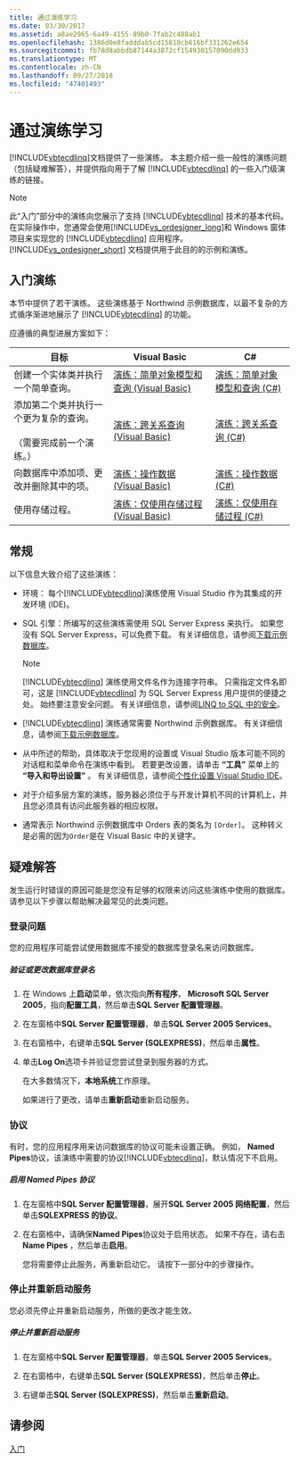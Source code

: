 ```yaml
---
title: 通过演练学习
ms.date: 03/30/2017
ms.assetid: a8ae2965-6a49-4155-89b0-7fab2c488ab1
ms.openlocfilehash: 1386d0e8fadddab5cd15818cb616bf331262e654
ms.sourcegitcommit: fb78d8abbdb87144a3872cf154930157090dd933
ms.translationtype: MT
ms.contentlocale: zh-CN
ms.lasthandoff: 09/27/2018
ms.locfileid: "47401493"
---
```

# <a name="learning-by-walkthroughs"></a>通过演练学习
[!INCLUDE[vbtecdlinq](../../../../../../includes/vbtecdlinq-md.md)]文档提供了一些演练。 本主题介绍一些一般性的演练问题（包括疑难解答），并提供指向用于了解 [!INCLUDE[vbtecdlinq](../../../../../../includes/vbtecdlinq-md.md)] 的一些入门级演练的链接。  
  
> [!NOTE]
>  此“入门”部分中的演练向您展示了支持 [!INCLUDE[vbtecdlinq](../../../../../../includes/vbtecdlinq-md.md)] 技术的基本代码。 在实际操作中，您通常会使用[!INCLUDE[vs_ordesigner_long](../../../../../../includes/vs-ordesigner-long-md.md)]和 Windows 窗体项目来实现您的 [!INCLUDE[vbtecdlinq](../../../../../../includes/vbtecdlinq-md.md)] 应用程序。 [!INCLUDE[vs_ordesigner_short](../../../../../../includes/vs-ordesigner-short-md.md)] 文档提供用于此目的的示例和演练。  
  
## <a name="getting-started-walkthroughs"></a>入门演练  
 本节中提供了若干演练。 这些演练基于 Northwind 示例数据库，以最不复杂的方式循序渐进地展示了 [!INCLUDE[vbtecdlinq](../../../../../../includes/vbtecdlinq-md.md)] 的功能。  
  
 应遵循的典型进展方案如下：  
  
|目标|Visual Basic|C#|  
|---------------|------------------|---------|  
|创建一个实体类并执行一个简单查询。|[演练：简单对象模型和查询 (Visual Basic)](../../../../../../docs/framework/data/adonet/sql/linq/walkthrough-simple-object-model-and-query-visual-basic.md)|[演练：简单对象模型和查询 (C#)](../../../../../../docs/framework/data/adonet/sql/linq/walkthrough-simple-object-model-and-query-csharp.md)|  
|添加第二个类并执行一个更为复杂的查询。<br /><br /> （需要完成前一个演练。）|[演练：跨关系查询 (Visual Basic)](../../../../../../docs/framework/data/adonet/sql/linq/walkthrough-querying-across-relationships-visual-basic.md)|[演练：跨关系查询 (C#)](../../../../../../docs/framework/data/adonet/sql/linq/walkthrough-querying-across-relationships-csharp.md)|  
|向数据库中添加项、更改并删除其中的项。|[演练：操作数据 (Visual Basic)](../../../../../../docs/framework/data/adonet/sql/linq/walkthrough-manipulating-data-visual-basic.md)|[演练：操作数据 (C#)](../../../../../../docs/framework/data/adonet/sql/linq/walkthrough-manipulating-data-csharp.md)|  
|使用存储过程。|[演练：仅使用存储过程 (Visual Basic)](../../../../../../docs/framework/data/adonet/sql/linq/walkthrough-using-only-stored-procedures-visual-basic.md)|[演练：仅使用存储过程 (C#)](../../../../../../docs/framework/data/adonet/sql/linq/walkthrough-using-only-stored-procedures-csharp.md)|  
  
## <a name="general"></a>常规  
 以下信息大致介绍了这些演练：  
  
-   环境： 每个[!INCLUDE[vbtecdlinq](../../../../../../includes/vbtecdlinq-md.md)]演练使用 Visual Studio 作为其集成的开发环境 (IDE)。  
  
-   SQL 引擎：所编写的这些演练需使用 SQL Server Express 来执行。 如果您没有 SQL Server Express，可以免费下载。 有关详细信息，请参阅[下载示例数据库](../../../../../../docs/framework/data/adonet/sql/linq/downloading-sample-databases.md)。  
  
    > [!NOTE]
    >  [!INCLUDE[vbtecdlinq](../../../../../../includes/vbtecdlinq-md.md)] 演练使用文件名作为连接字符串。 只需指定文件名即可，这是 [!INCLUDE[vbtecdlinq](../../../../../../includes/vbtecdlinq-md.md)] 为 SQL Server Express 用户提供的便捷之处。 始终要注意安全问题。 有关详细信息，请参阅[LINQ to SQL 中的安全](../../../../../../docs/framework/data/adonet/sql/linq/security-in-linq-to-sql.md)。  
  
-   [!INCLUDE[vbtecdlinq](../../../../../../includes/vbtecdlinq-md.md)] 演练通常需要 Northwind 示例数据库。 有关详细信息，请参阅[下载示例数据库](../../../../../../docs/framework/data/adonet/sql/linq/downloading-sample-databases.md)。  
  
-   从中所述的帮助，具体取决于您现用的设置或 Visual Studio 版本可能不同的对话框和菜单命令在演练中看到。 若要更改设置，请单击 **“工具”** 菜单上的 **“导入和导出设置”** 。 有关详细信息，请参阅[个性化设置 Visual Studio IDE](/visualstudio/ide/personalizing-the-visual-studio-ide)。  
  
-   对于介绍多层方案的演练，服务器必须位于与开发计算机不同的计算机上，并且您必须具有访问此服务器的相应权限。  
  
-   通常表示 Northwind 示例数据库中 Orders 表的类名为 `[Order]`。 这种转义是必需的因为`Order`是在 Visual Basic 中的关键字。  
  
## <a name="troubleshooting"></a>疑难解答  
 发生运行时错误的原因可能是您没有足够的权限来访问这些演练中使用的数据库。 请参见以下步骤以帮助解决最常见的此类问题。  
  
### <a name="log-on-issues"></a>登录问题  
 您的应用程序可能尝试使用数据库不接受的数据库登录名来访问数据库。  
  
##### <a name="to-verify-or-change-the-database-log-on"></a>验证或更改数据库登录名  
  
1.  在 Windows 上**启动**菜单，依次指向**所有程序**， **Microsoft SQL Server 2005**，指向**配置工具**，然后单击**SQL Server 配置管理器**。  
  
2.  在左窗格中**SQL Server 配置管理器**，单击**SQL Server 2005 Services**。  
  
3.  在右窗格中，右键单击**SQL Server (SQLEXPRESS)**，然后单击**属性**。  
  
4.  单击**Log On**选项卡并验证您尝试登录到服务器的方式。  
  
     在大多数情况下，**本地系统**工作原理。  
  
     如果进行了更改，请单击**重新启动**重新启动服务。  
  
### <a name="protocols"></a>协议  
 有时，您的应用程序用来访问数据库的协议可能未设置正确。 例如， **Named Pipes**协议，该演练中需要的协议[!INCLUDE[vbtecdlinq](../../../../../../includes/vbtecdlinq-md.md)]，默认情况下不启用。  
  
##### <a name="to-enable-the-named-pipes-protocol"></a>启用 Named Pipes 协议  
  
1.  在左窗格中**SQL Server 配置管理器**，展开**SQL Server 2005 网络配置**，然后单击**SQLEXPRESS 的协议**。  
  
2.  在右窗格中，请确保**Named Pipes**协议处于启用状态。 如果不存在，请右击**Name Pipes** ，然后单击**启用**。  
  
     您将需要停止此服务，再重新启动它。 请按下一部分中的步骤操作。  
  
### <a name="stopping-and-restarting-the-service"></a>停止并重新启动服务  
 您必须先停止并重新启动服务，所做的更改才能生效。  
  
##### <a name="to-stop-and-restart-the-service"></a>停止并重新启动服务  
  
1.  在左窗格中**SQL Server 配置管理器**，单击**SQL Server 2005 Services**。  
  
2.  在右窗格中，右键单击**SQL Server (SQLEXPRESS)**，然后单击**停止**。  
  
3.  右键单击**SQL Server (SQLEXPRESS)**，然后单击**重新启动**。  
  
## <a name="see-also"></a>请参阅  
 [入门](../../../../../../docs/framework/data/adonet/sql/linq/getting-started.md)
